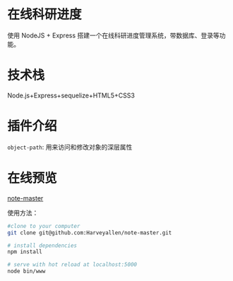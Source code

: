 # 在线科研进度

使用 NodeJS + Express 搭建一个在线科研进度管理系统，带数据库、登录等功能。
# 技术栈
Node.js+Express+sequelize+HTML5+CSS3

# 插件介绍
`object-path`: 用来访问和修改对象的深层属性

# 在线预览
[note-master](hsmaterials.xyz)



使用方法：

``` bash
#clone to your computer
git clone git@github.com:Harveyallen/note-master.git

# install dependencies
npm install

# serve with hot reload at localhost:5000
node bin/www

```

